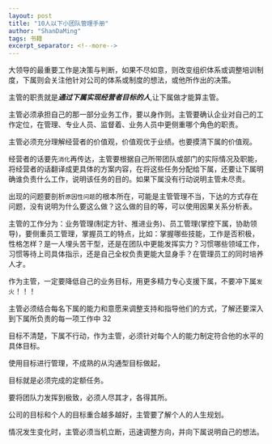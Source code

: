 ```yaml
---
layout: post
title: "10人以下小团队管理手册"
author: "ShanDaMing"
tags: 书籍
excerpt_separator: <!--more-->
---
```


大领导的最重要工作是决策与判断，<!--more-->如果不尽如意，则改变组织体系或调整培训制度，下属则会关注他针对公司的体系或制度的想法，或他所作出的决策。

主管的职责就是***通过下属实现经营者目标的人***,让下属做才能算主管。

主管必须承担自己的那一部分业务工作，要以身作则。主管要确认企业对自己的工作定位，在管理、专业人员、监督着、业务人员中更侧重哪个角色的职责。

主管必须充分理解经营者的价值观，价值观优于业绩。也要摸清下属的价值观。

经营者的话要先`消化`再传达，主管要根据自己所带团队或部门的实际情况及职能，将经营者的话翻译成更具体的方案内容，在将这些任务分配给下属，还要让下属明确谁负责什么工作，说明该任务的目的。如果下属没有行动说明主管未尽责。

出现的问题要剖析`原因性问题`的根本所在，可能是主管管理不当，下达的方式存在问题，没有说明为什么要这么做？这么做的目的等，可以使用因果关系分析表。

主管的工作分为：业务管理(制定方针、推进业务)、员工管理(掌控下属，协助领导)，要侧重员工管理，掌握员工的特点，比如：掌握哪些技能，工作是否积极，性格怎样？是一人埋头苦干型，还是在团队中更能发挥实力？习惯哪些领域工作，习惯等待上司具体指示，还是自己全权负责更能大显身手？在管理员工的同时培养人才。

作为主管，一定要降低自己的业务目标，用更多精力专心支援下属，不要冲下属`发火`！！！

主管必须结合每名下属的能力和意愿来调整支持和指导他们的方式，了解还要深入到下属所负责的每一项工作中		32

目标不清楚，下属不行动，作为主管，必须针对每个人的能力制定符合他的水平的具体目标。

使用目标进行管理，不成熟的从沟通型目标做起，

目标就是必须完成的定额任务。

要将团队力发挥到极致，必须人尽其才，各得其所。

公司的目标和个人的目标重合越多越好，主管要了解个人的人生规划。

情况发生变化时，主管必须当机立断，迅速调整方向，并向下属说明自己的想法。

